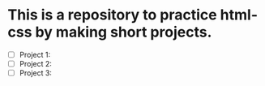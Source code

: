 # This is a repository to practice html-css by making short projects.

- [ ] Project 1:
- [ ] Project 2:
- [ ] Project 3:
